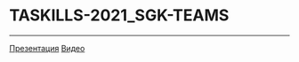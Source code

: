 # TASKILLS-2021_SGK-TEAMS
 ---
 [Презентация](https://github.com/samgkvr/VRARHack63-2020_Adrenalin_ChemistryVR-HDRP/raw/main/Pres.pptx)
 [Видео](https://youtu.be/jCM9NoEoXug)
